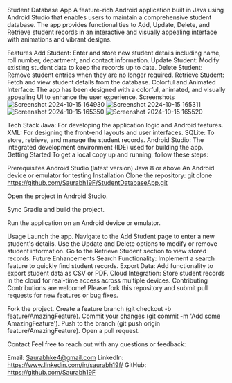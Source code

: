
Student Database App
A feature-rich Android application built in Java using Android Studio that enables users to maintain a comprehensive student database. The app provides functionalities to Add, Update, Delete, and Retrieve student records in an interactive and visually appealing interface with animations and vibrant designs.

Features
Add Student: Enter and store new student details including name, roll number, department, and contact information.
Update Student: Modify existing student data to keep the records up to date.
Delete Student: Remove student entries when they are no longer required.
Retrieve Student: Fetch and view student details from the database.
Colorful and Animated Interface: The app has been designed with a colorful, animated, and visually appealing UI to enhance the user experience.
Screenshots
![Screenshot 2024-10-15 164930](https://github.com/user-attachments/assets/c5eddbde-4900-4a36-87d1-59de5db44ee8)
![Screenshot 2024-10-15 165311](https://github.com/user-attachments/assets/e5bb42de-8095-4a4c-8eb8-18c74237c0b8)
![Screenshot 2024-10-15 165350](https://github.com/user-attachments/assets/8e14f019-11b7-4fd4-9056-c3ed3d7ae950)
![Screenshot 2024-10-15 165520](https://github.com/user-attachments/assets/9db1da43-e6ae-4a6d-812e-b9cce642343f)

Tech Stack
Java: For developing the application logic and Android features.
XML: For designing the front-end layouts and user interfaces.
SQLite: To store, retrieve, and manage the student records.
Android Studio: The integrated development environment (IDE) used for building the app.
Getting Started
To get a local copy up and running, follow these steps:

Prerequisites
Android Studio (latest version)
Java 8 or above
An Android device or emulator for testing
Installation
Clone the repository:
git clone https://github.com/Saurabh19F/StudentDatabaseApp.git

Open the project in Android Studio.

Sync Gradle and build the project.

Run the application on an Android device or emulator.

Usage
Launch the app.
Navigate to the Add Student page to enter a new student's details.
Use the Update and Delete options to modify or remove student information.
Go to the Retrieve Student section to view stored records.
Future Enhancements
Search Functionality: Implement a search feature to quickly find student records.
Export Data: Add functionality to export student data as CSV or PDF.
Cloud Integration: Store student records in the cloud for real-time access across multiple devices.
Contributing
Contributions are welcome! Please fork this repository and submit pull requests for new features or bug fixes.

Fork the project.
Create a feature branch (git checkout -b feature/AmazingFeature).
Commit your changes (git commit -m 'Add some AmazingFeature').
Push to the branch (git push origin feature/AmazingFeature).
Open a pull request.

Contact
Feel free to reach out with any questions or feedback:

Email: Saurabhke4@gmail.com
LinkedIn: https://www.linkedin.com/in/saurabh19f/
GitHub: https://github.com/Saurabh19F

